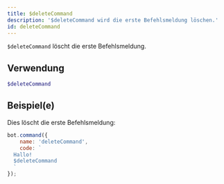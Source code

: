 ```yaml
---
title: $deleteCommand
description: '$deleteCommand wird die erste Befehlsmeldung löschen.'
id: deleteCommand
---
```


`$deleteCommand` löscht die erste Befehlsmeldung.

## Verwendung

```php
$deleteCommand
```

## Beispiel(e)

Dies löscht die erste Befehlsmeldung:

```javascript
bot.command({
    name: 'deleteCommand',
    code: `
  Hallo!
  $deleteCommand
  `
});
```

